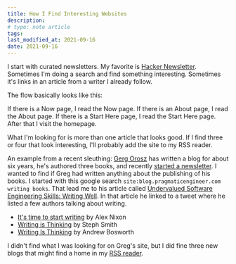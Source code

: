 ```yaml
---
title: How I Find Interesting Websites
description:
# type: note article
tags:
last_modified_at: 2021-09-16
date: 2021-09-16
---
```


I start with curated newsletters. My favorite is [Hacker Newsletter](https://hackernewsletter.com/). Sometimes I'm doing a search and find something interesting. Sometimes it's links in an article from a writer I already follow.

The flow basically looks like this:

If there is a Now page, I read the Now page. If there is an About page, I read the About page. If there is a Start Here page, I read the Start Here page. After that I visit the homepage.

What I'm looking for is more than one article that looks good. If I find three or four that look interesting, I'll probably add the site to my RSS reader.

An example from a recent sleuthing: [Gerg Orosz](https://blog.pragmaticengineer.com/) has written a blog for about six years, he's authored three books, and recently [started a newsletter](https://newsletter.pragmaticengineer.com/p/coming-soon). I wanted to find if Greg had written anything about the publishing of his books. I started with this google search `site:blog.pragmaticengineer.com writing books`. That lead me to his article called [Undervalued Software Engineering Skills: Writing Well](https://blog.pragmaticengineer.com/on-writing-well/). In that article he linked to a tweet where he listed a few authors talking about writing.

- [It's time to start writing](https://alexnixon.github.io/2019/12/10/writing.html) by Alex Nixon
- [Writing is Thinking](https://blog.stephsmith.io/learning-to-write-with-confidence/) by Steph Smith
- [Writing Is Thinking](https://boz.com/articles/writing-thinking) by Andrew Bosworth

I didn't find what I was looking for on Greg's site, but I did fine three new blogs that might find a home in my [RSS reader](/web-feeds/).
